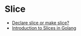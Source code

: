 # Slice

* [Declare slice or make slice?](http://stackoverflow.com/questions/25543520/declare-slice-or-make-slice)
* [Introduction to Slices in Golang](https://www.callicoder.com/golang-slices/)
